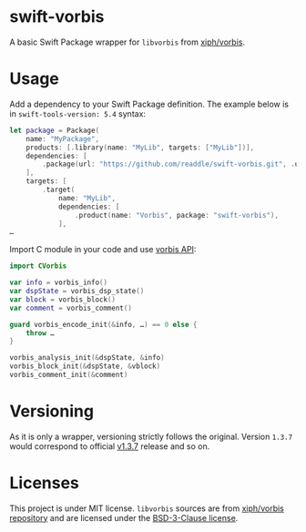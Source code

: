 # swift-vorbis
A basic Swift Package wrapper for `libvorbis` from [xiph/vorbis](https://github.com/xiph/vorbis).

# Usage
Add a dependency to your Swift Package definition.
The example below is in `swift-tools-version: 5.4` syntax:
```swift
let package = Package(
    name: "MyPackage",
    products: [.library(name: "MyLib", targets: ["MyLib"])],
    dependencies: [
        .package(url: "https://github.com/readdle/swift-vorbis.git", .upToNextMinor(from: "1.3.7")),
    ],
    targets: [
        .target(
            name: "MyLib",
            dependencies: [
                .product(name: "Vorbis", package: "swift-vorbis"),
            ],
…
```
Import C module in your code and use [vorbis API](https://xiph.org/vorbis/doc/libvorbis/reference.html):
```swift
import CVorbis

var info = vorbis_info()
var dspState = vorbis_dsp_state()
var block = vorbis_block()
var comment = vorbis_comment()

guard vorbis_encode_init(&info, …) == 0 else {
    throw …
}

vorbis_analysis_init(&dspState, &info)
vorbis_block_init(&dspState, &vblock)
vorbis_comment_init(&comment)
```

# Versioning
As it is only a wrapper, versioning strictly follows the original.
Version `1.3.7` would correspond to official [v1.3.7](https://github.com/xiph/vorbis/releases/tag/v1.3.7) release
and so on.

# Licenses
This project is under MIT license. `libvorbis` sources are
from [xiph/vorbis repository](https://github.com/xiph/vorbis) and are licensed under
the [BSD-3-Clause license](https://github.com/xiph/vorbis?tab=License-1-ov-file).
